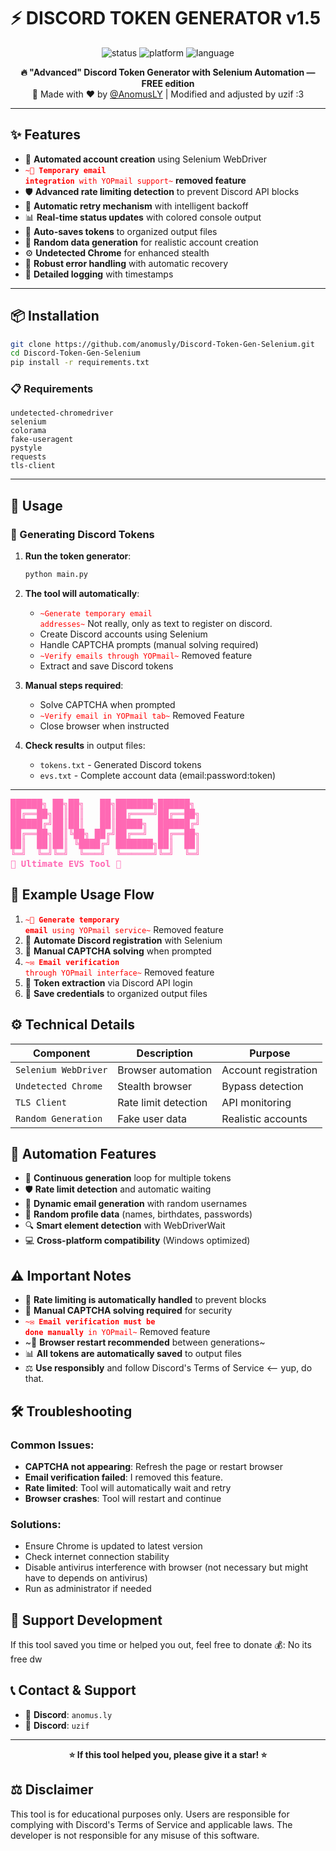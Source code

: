 # ⚡ DISCORD TOKEN GENERATOR v1.5

<p align="center">
  <img src="https://img.shields.io/badge/Status-FREE%20TOOL-green?style=for-the-badge" alt="status" />
  <img src="https://img.shields.io/badge/Platform-Windows-blue?style=for-the-badge" alt="platform" />
  <img src="https://img.shields.io/badge/Language-Python-yellow?style=for-the-badge" alt="language" />
</p>

<p align="center">
  <b>🔥 "Advanced" Discord Token Generator with Selenium Automation — FREE edition</b><br>
  🎉 Made with ❤️ by <a href="https://github.com/anomusly">@AnomusLY</a> | Modified and adjusted by uzif :3</a>
</p>

---

## ✨ Features

- 🤖 **Automated account creation** using Selenium WebDriver
- <code style="color : red">~📧 **Temporary email integration** with YOPmail support~</code> **removed feature**
- 🛡️ **Advanced rate limiting detection** to prevent Discord API blocks
- 🔄 **Automatic retry mechanism** with intelligent backoff
- 📊 **Real-time status updates** with colored console output
- 💾 **Auto-saves tokens** to organized output files
- 🎯 **Random data generation** for realistic account creation
- ⚙️ **Undetected Chrome** for enhanced stealth
- 🔄 **Robust error handling** with automatic recovery
- 📝 **Detailed logging** with timestamps

---

## 📦 Installation

```bash
git clone https://github.com/anomusly/Discord-Token-Gen-Selenium.git
cd Discord-Token-Gen-Selenium
pip install -r requirements.txt
```

### 📋 Requirements

```
undetected-chromedriver
selenium
colorama
fake-useragent
pystyle
requests
tls-client
```

---

## 🚀 Usage

### 🎯 Generating Discord Tokens

1. **Run the token generator**:
   ```bash
   python main.py
   ```

2. **The tool will automatically**:
   - <code style="color : red">~Generate temporary email addresses~</code> Not really, only as text to register on discord.
   - Create Discord accounts using Selenium
   - Handle CAPTCHA prompts (manual solving required)
   - <code style="color : red">~Verify emails through YOPmail~</code> Removed feature
   - Extract and save Discord tokens

3. **Manual steps required**:
   - Solve CAPTCHA when prompted
   - <code style="color : red">~Verify email in YOPmail tab~</code> Removed Feature
   - Close browser when instructed

4. **Check results** in output files:
   - `tokens.txt` - Generated Discord tokens
   - `evs.txt` - Complete account data (email:password:token)

---

<pre style="color: hotpink; font-weight: bold;">
██████╗ ██╗██╗   ██╗███████╗██████╗
██╔══██╗██║██║   ██║██╔════╝██╔══██╗
██████╔╝██║██║   ██║█████╗  ██████╔╝
██╔══██╗██║╚██╗ ██╔╝██╔══╝  ██╔══██╗
██║  ██║██║ ╚████╔╝ ███████╗██║  ██║
╚═╝  ╚═╝╚═╝  ╚═══╝  ╚══════╝╚═╝  ╚═╝
🚀 Ultimate EVS Tool 🚀
</pre>

## 🧾 Example Usage Flow

1. <code style="color : red">~📧 **Generate temporary email** using YOPmail service~</code> Removed feature
2. 🤖 **Automate Discord registration** with Selenium
3. 🧩 **Manual CAPTCHA solving** when prompted
4. <code style="color : red">~✉️ **Email verification** through YOPmail interface~</code> Removed feature
5. 🔑 **Token extraction** via Discord API login
6. 💾 **Save credentials** to organized output files

## ⚙️ Technical Details

| Component | Description | Purpose |
|-----------|-------------|---------|
| `Selenium WebDriver` | Browser automation | Account registration |
| `Undetected Chrome` | Stealth browser | Bypass detection |
| `TLS Client` | Rate limit detection | API monitoring |
| `Random Generation` | Fake user data | Realistic accounts |

## 🎯 Automation Features

- 🔄 **Continuous generation** loop for multiple tokens
- 🛡️ **Rate limit detection** and automatic waiting
- 📧 **Dynamic email generation** with random usernames
- 🎲 **Random profile data** (names, birthdates, passwords)
- 🔍 **Smart element detection** with WebDriverWait
- 💻 **Cross-platform compatibility** (Windows optimized)

## ⚠️ Important Notes

- 🚦 **Rate limiting is automatically handled** to prevent blocks
- 🧩 **Manual CAPTCHA solving required** for security
- <code style="color : red">~✉️ **Email verification must be done manually** in YOPmail~</code> Removed feature
- ~🔄 **Browser restart recommended** between generations~
- 📊 **All tokens are automatically saved** to output files
- ⚖️ **Use responsibly** and follow Discord's Terms of Service <-- yup, do that.

## 🛠️ Troubleshooting

### Common Issues:
- **CAPTCHA not appearing**: Refresh the page or restart browser
- **Email verification failed**: I removed this feature.
- **Rate limited**: Tool will automatically wait and retry
- **Browser crashes**: Tool will restart and continue

### Solutions:
- Ensure Chrome is updated to latest version
- Check internet connection stability
- Disable antivirus interference with browser (not necessary but might have to depends on antivirus)
- Run as administrator if needed

## 💸 Support Development

If this tool saved you time or helped you out, feel free to donate 💰:
No its free dw

## 📞 Contact & Support

- 💬 **Discord**: `anomus.ly`
- 💬 **Discord**: `uzif`

---

<p align="center">
  <b>⭐ If this tool helped you, please give it a star! ⭐</b>
</p>

## ⚖️ Disclaimer

This tool is for educational purposes only. Users are responsible for complying with Discord's Terms of Service and applicable laws. The developer is not responsible for any misuse of this software.
